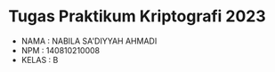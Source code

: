 # Tugas Praktikum Kriptografi 2023

* NAMA    : NABILA SA'DIYYAH AHMADI 
* NPM     : 140810210008 
* KELAS   : B 
